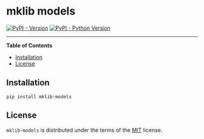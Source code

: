 # mklib models

[![PyPI - Version](https://img.shields.io/pypi/v/mklib-models.svg)](https://pypi.org/project/mklib-models)
[![PyPI - Python Version](https://img.shields.io/pypi/pyversions/mklib-models.svg)](https://pypi.org/project/mklib-models)

-----

**Table of Contents**

- [Installation](#installation)
- [License](#license)

## Installation

```console
pip install mklib-models
```

## License

`mklib-models` is distributed under the terms of the [MIT](https://spdx.org/licenses/MIT.html) license.
